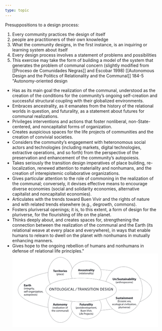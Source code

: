 ```yaml
---
type: topic
---
```

Presuppositions to a design process:
1. Every community practices the design of itself
2. people are practitioners of their own knowledge
3. What the community designs, in the first instance, is an inquiring or learning system about itself
4. Every design process involves a statement of problems and possibilities
5. This exercise may take the form of building a model of the system that generates the problem of communal concern
(slightly modified from [[Proceso de Comunidades Negras]] and Escobar 1998)
[[Autonomous Design and the Politics of Relationality and the Communal]] 184-5
"Autonomy-oriented design 
- Has as its main goal the realization of the communal, understood as the creation of the conditions for the community’s ongoing self-creation and successful structural coupling with their globalized environments. 
 - Embraces ancestrality, as it emanates from the history of the relational worlds in question, and futurality, as a statement about futures for communal realizations. 
 - Privileges interventions and actions that foster nonliberal, non-State-centered, and noncapitalist forms of organization. 
 - Creates auspicious spaces for the life projects of communities and the creation of convivial societies. 
 - Considers the community’s engagement with heteronomous social actors and technologies (including markets, digital technologies, extractive operations, and so forth) from the perspective of the preservation and enhancement of the community’s autopoiesis. 
 - Takes seriously the transition design imperatives of place building, re-localization, renewed attention to materiality and nonhumans, and the creation of interepistemic collaborative organizations. 
 - Gives particular attention to the role of commoning in the realization of the communal; conversely, it devises effective means to encourage diverse economies (social and solidarity economies, alternative capitalist and noncapitalist economies). 
 - Articulates with the trends toward Buen Vivir and the rights of nature and with related trends elsewhere (e.g., degrowth, commons). 
 - Fosters pluriversal openings; it is, to this extent, a form of design for the pluriverse, for the flourishing of life on the planet. 
 - Thinks deeply about, and creates spaces for, strengthening the connection between the realization of the communal and the Earth (its relational weave at every place and everywhere), in ways that enable humans to relearn to dwell on the planet with nonhumans in mutually enhancing manners.
 - Gives hope to the ongoing rebellion of humans and nonhumans in defense of relational life principles."
 ![](../public/63853c82441094b56d882453a0bd53b7.png)
